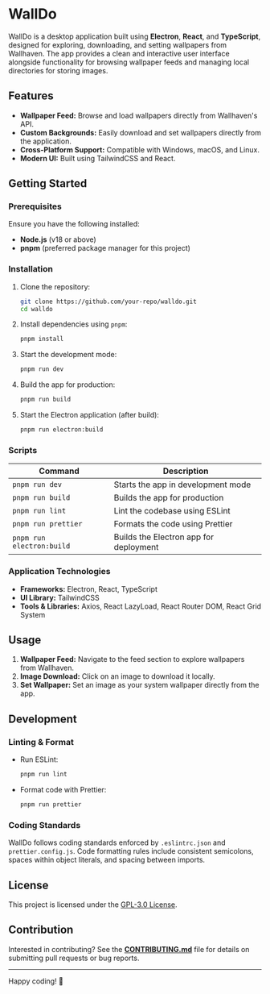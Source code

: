 # WallDo

WallDo is a desktop application built using **Electron**, **React**, and **TypeScript**, designed for exploring, downloading, and setting wallpapers from Wallhaven. The app provides a clean and interactive user interface alongside functionality for browsing wallpaper feeds and managing local directories for storing images.

## Features

- **Wallpaper Feed:** Browse and load wallpapers directly from Wallhaven's API.
- **Custom Backgrounds:** Easily download and set wallpapers directly from the application.
- **Cross-Platform Support:** Compatible with Windows, macOS, and Linux.
- **Modern UI:** Built using TailwindCSS and React.

## Getting Started

### Prerequisites

Ensure you have the following installed:

- **Node.js** (v18 or above)
- **pnpm** (preferred package manager for this project)

### Installation

1. Clone the repository:

   ```bash
   git clone https://github.com/your-repo/walldo.git
   cd walldo
   ```

2. Install dependencies using `pnpm`:

   ```bash
   pnpm install
   ```

3. Start the development mode:

   ```bash
   pnpm run dev
   ```

4. Build the app for production:

   ```bash
   pnpm run build
   ```

5. Start the Electron application (after build):

   ```bash
   pnpm run electron:build
   ```

### Scripts

| Command              | Description                          |
|----------------------|--------------------------------------|
| `pnpm run dev`       | Starts the app in development mode  |
| `pnpm run build`     | Builds the app for production       |
| `pnpm run lint`      | Lint the codebase using ESLint      |
| `pnpm run prettier`  | Formats the code using Prettier     |
| `pnpm run electron:build` | Builds the Electron app for deployment |

### Application Technologies

- **Frameworks:** Electron, React, TypeScript
- **UI Library:** TailwindCSS
- **Tools & Libraries:** Axios, React LazyLoad, React Router DOM, React Grid System

## Usage

1. **Wallpaper Feed:** Navigate to the feed section to explore wallpapers from Wallhaven.
2. **Image Download:** Click on an image to download it locally.
3. **Set Wallpaper:** Set an image as your system wallpaper directly from the app.

## Development

### Linting & Format

- Run ESLint:

  ```bash
  pnpm run lint
  ```

- Format code with Prettier:

  ```bash
  pnpm run prettier
  ```

### Coding Standards

WallDo follows coding standards enforced by `.eslintrc.json` and `prettier.config.js`. Code formatting rules include consistent semicolons, spaces within object literals, and spacing between imports.

## License

This project is licensed under the [GPL-3.0 License](LICENSE).

## Contribution

Interested in contributing? See the **[CONTRIBUTING.md](public/CONTRIBUTING.md)** file for details on submitting pull requests or bug reports.

---

Happy coding! 🚀
